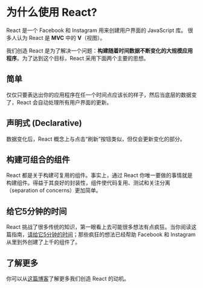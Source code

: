 # 为什么使用 React?
React 是一个 Facebook 和 Instagram 用来创建用户界面的 JavaScript 库。
很多人认为 React 是 **MVC** 中的 **V**（视图）。

我们创造 React 是为了解决一个问题：**构建随着时间数据不断变化的大规模应用程序**。为了达到这个目标，React 采用下面两个主要的思想。

## 简单
仅仅只要表达出你的应用程序在任一个时间点应该长的样子，然后当底层的数据变了，React 会自动处理所有用户界面的更新。

## 声明式 (Declarative)
数据变化后，React 概念上与点击“刷新”按钮类似，但仅会更新变化的部分。

## 构建可组合的组件
React 都是关于构建可复用的组件。事实上，通过 React 你唯一要做的事情就是构建组件。得益于其良好的封装性，组件使代码复用、测试和关注分离（separation of concerns）更加简单。

## 给它5分钟的时间
React 挑战了很多传统的知识，第一眼看上去可能很多想法有点疯狂。当你阅读这篇指南，[请给它5分钟的时间](https://signalvnoise.com/posts/3124-give-it-five-minutes)；那些疯狂的想法已经帮助 Facebook 和 Instagram 从里到外创建了上千的组件了。

## 了解更多
你可以从[这篇博客](https://facebook.github.io/react/blog/2013/06/05/why-react.html)了解更多我们创造 React 的动机。
